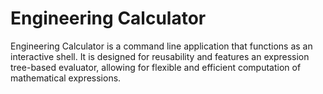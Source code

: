 # Engineering Calculator

Engineering Calculator is a command line application that functions as an interactive shell. It is designed for reusability and features an expression tree-based evaluator, allowing for flexible and efficient computation of mathematical expressions.

